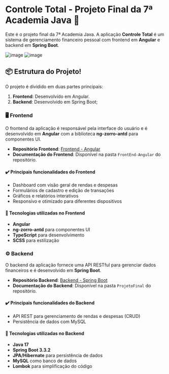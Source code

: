 
# Controle Total - Projeto Final da 7ª Academia Java 💼

Este é o projeto final da 7ª Academia Java. A aplicação **Controle Total** é um sistema de gerenciamento financeiro pessoal com frontend em **Angular** e backend em **Spring Boot**.

  ![image](https://github.com/user-attachments/assets/73b08eb4-09cc-42b9-917d-42fac0c91db0) ![image](https://github.com/user-attachments/assets/abfd1dc7-d09e-48e9-9df2-97e5a253ddf0)

## 📦 Estrutura do Projeto!

O projeto é dividido em duas partes principais:

1. **Frontend**: Desenvolvido em Angular.
2. **Backend**: Desenvolvido em Spring Boot;

### 🖥 Frontend

O frontend da aplicação é responsável pela interface do usuário e é desenvolvido em **Angular** com a biblioteca **ng-zorro-antd** para componentes UI.

- **Repositório Frontend**: [Frontend - Angular](https://github.com/correaDEV/Controle-Total/tree/main/FrontEnd-Angular)
- **Documentação do Frontend**: Disponível na pasta `FrontEnd-Angular` do repositório.

#### ✔️ Principais funcionalidades do Frontend

- Dashboard com visão geral de rendas e despesas
- Formulários de cadastro e edição de transações
- Gráficos e relatórios interativos
- Responsivo e otimizado para diferentes dispositivos

#### 🔧 Tecnologias utilizadas no Frontend

- **Angular** 
- **ng-zorro-antd** para componentes UI
- **TypeScript** para desenvolvimento
- **SCSS** para estilização

### ⚙️ Backend

O backend da aplicação fornece uma API RESTful para gerenciar dados financeiros e é desenvolvido em **Spring Boot**.

- **Repositório Backend**: [Backend - Spring Boot](https://github.com/correaDEV/Controle-Total/tree/main/Backend/ProjetoFinal)
- **Documentação do Backend**: Disponível na pasta `ProjetoFinal` do repositório.

#### ✔️ Principais funcionalidades do Backend

- API REST para gerenciamento de rendas e despesas (CRUD)
- Persistência de dados com MySQL

#### 🔧 Tecnologias utilizadas no Backend

- **Java 17**
- **Spring Boot 3.3.2**
- **JPA/Hibernate** para persistência de dados
- **MySQL** como banco de dados
- **Lombok** para simplificação do código



